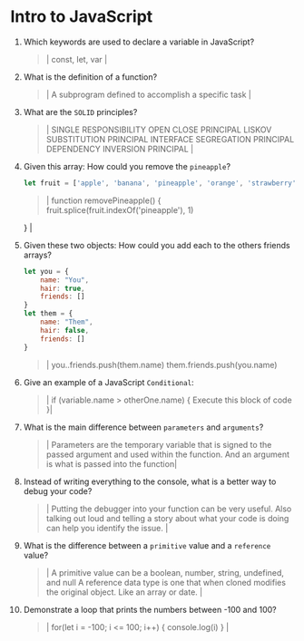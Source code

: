 # Intro to JavaScript
01. Which keywords are used to declare a variable in JavaScript?

    > | const, let, var |

02. What is the definition of a function?

    > | A subprogram defined to accomplish a specific task |

03. What are the `SOLID` principles?

    > | SINGLE RESPONSIBILITY
        OPEN CLOSE PRINCIPAL
        LISKOV SUBSTITUTION PRINCIPAL
        INTERFACE SEGREGATION PRINCIPAL
        DEPENDENCY INVERSION PRINCIPAL |

04. Given this array: How could you remove the `pineapple`?

    ```js
    let fruit = ['apple', 'banana', 'pineapple', 'orange', 'strawberry']
    ```

    > | function removePineapple() {
        fruit.splice(fruit.indexOf('pineapple'), 1)
            
    } |

05. Given these two objects: How could you add each to the others friends arrays?

    ```js
    let you = {
        name: "You",
        hair: true,
        friends: []
    }
    let them = {
        name: "Them",
        hair: false,
        friends: []
    }
    ```

    > | you..friends.push(them.name) 
        them.friends.push(you.name)

06. Give an example of a JavaScript `Conditional`:

    > | if (variable.name > otherOne.name) {
        Execute this block of code
    }|

07. What is the main difference between `parameters` and `arguments`?

    > | Parameters are the temporary variable that is signed to the passed argument and used within the function. And an argument is what is passed into the function|

08. Instead of writing everything to the console, what is a better way to debug your code?

    > | Putting the debugger into your function can be very useful. Also talking out loud and telling a story about what your code is doing can help you identify the issue. |

09. What is the difference between a `primitive` value and a `reference` value?

    > | A primitive value can be a boolean, number, string, undefined, and null
    A reference data type is one that when cloned modifies the original object. Like an array or date.  |

10. Demonstrate a loop that prints the numbers between -100 and 100?

    > | for(let i = -100; i <= 100; i++) {
        console.log(i)
    } |
